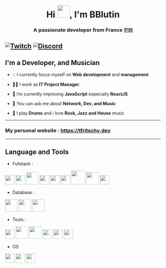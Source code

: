 <h1 align="center">Hi <img src="https://media.giphy.com/media/hvRJCLFzcasrR4ia7z/giphy.gif" width="40">, I'm BBlutin</h1>
<h3 align="center">A passionate developer from France 🇫🇷</h3>

[![Twitch](https://img.shields.io/badge/twitch-%239146FF.svg?&style=for-the-badge&logo=twitch&logoColor=white)][twitch]
[![Discord](https://img.shields.io/discord/722431431086964756?label=Discord&logo=Discord)][discord]
---
## I'm a Developer, and Musician

- 💡 I currently focus myself on **Web development** and **management**

- 👨‍💻 I work as **IT Project Manager**.

- 🌱 I’m currently improving **JavaScript** especially **ReactJS**

- 💬 You can ask me about **Network, Dev, and Music**

- 🎵 I play **Drums** and i love **Rock, Jazz and House** music

---
### My personal website : https://tfritschy.dev
---


## Language and Tools

- Fullstack :
<p align="left">
<img src="https://cdn.jsdelivr.net/gh/devicons/devicon/icons/html5/html5-original.svg" width="30" height="30"/>      
<img src="https://cdn.jsdelivr.net/gh/devicons/devicon/icons/css3/css3-original.svg"   width="30" height="30"/>   
<img src="https://cdn.jsdelivr.net/gh/devicons/devicon/icons/less/less-plain-wordmark.svg" width="40" height="40"/>
<img src="https://cdn.jsdelivr.net/gh/devicons/devicon/icons/sass/sass-original.svg" width="30" height="30"/>
<img src="https://cdn.jsdelivr.net/gh/devicons/devicon/icons/tailwindcss/tailwindcss-plain.svg" width="30" height="30"/>
<img src="https://cdn.jsdelivr.net/gh/devicons/devicon/icons/typescript/typescript-original.svg" width="30" height="30"/>
<img src="https://cdn.jsdelivr.net/gh/devicons/devicon/icons/nodejs/nodejs-plain-wordmark.svg" width="45" height="45"/>
<img src="https://cdn.jsdelivr.net/gh/devicons/devicon/icons/react/react-original-wordmark.svg" width="40" height="40"/>
<img src="https://cdn.jsdelivr.net/gh/devicons/devicon/icons/nextjs/nextjs-original.svg"  width="30" height="30"/>
</p>

- Database :
<p align="left">
<img src="https://cdn.jsdelivr.net/gh/devicons/devicon/icons/firebase/firebase-plain-wordmark.svg" width="40" height="40"/>
<img src="https://cdn.jsdelivr.net/gh/devicons/devicon/icons/graphql/graphql-plain-wordmark.svg" width="40" height="40"/>           
<img src="https://cdn.jsdelivr.net/gh/devicons/devicon/icons/mysql/mysql-original.svg" width="40" height="40"/>                   
</p>

- Tools :
<p align="left">
<img src="https://cdn.jsdelivr.net/gh/devicons/devicon/icons/git/git-original.svg" width="30" height="30"/>
<img src="https://cdn.jsdelivr.net/gh/devicons/devicon/icons/docker/docker-original.svg" width="40" height="40"/>
<img src="https://cdn.jsdelivr.net/gh/devicons/devicon/icons/nginx/nginx-original.svg" width="40" height="40"/>
<img src="https://cdn.jsdelivr.net/gh/devicons/devicon/icons/prometheus/prometheus-original.svg" width="30" height="30"/>
<img src="https://cdn.jsdelivr.net/gh/devicons/devicon/icons/grafana/grafana-original.svg" width="30" height="30"/>
<img src="https://cdn.jsdelivr.net/gh/devicons/devicon/icons/visualstudio/visualstudio-plain.svg" width="30" height="30"/>
</p>

- OS 
<p align="left">
<img src="https://cdn.jsdelivr.net/gh/devicons/devicon/icons/linux/linux-original.svg" width="30" height="30"/>
<img src="https://cdn.jsdelivr.net/gh/devicons/devicon/icons/windows8/windows8-original.svg" width="30" height="30"/>
<img src="https://cdn.jsdelivr.net/gh/devicons/devicon/icons/apple/apple-original.svg" width="30" height="30"/>          
</p>

[discord]: https://discord.gg/VMYUXDG
[twitch]: https://www.twitch.tv/notBBlutin
